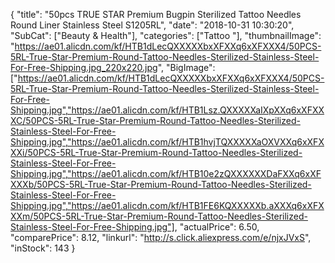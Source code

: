 {
	"title": "50pcs TRUE STAR Premium Bugpin Sterilized Tattoo Needles Round Liner Stainless Steel S1205RL",
	"date": "2018-10-31 10:30:20",
	"SubCat": ["Beauty & Health"],
	"categories": ["Tattoo "],
	"thumbnailImage": "https://ae01.alicdn.com/kf/HTB1dLecQXXXXXbxXFXXq6xXFXXX4/50PCS-5RL-True-Star-Premium-Round-Tattoo-Needles-Sterilized-Stainless-Steel-For-Free-Shipping.jpg_220x220.jpg",
	"BigImage": ["https://ae01.alicdn.com/kf/HTB1dLecQXXXXXbxXFXXq6xXFXXX4/50PCS-5RL-True-Star-Premium-Round-Tattoo-Needles-Sterilized-Stainless-Steel-For-Free-Shipping.jpg","https://ae01.alicdn.com/kf/HTB1Lsz.QXXXXXaIXpXXq6xXFXXXC/50PCS-5RL-True-Star-Premium-Round-Tattoo-Needles-Sterilized-Stainless-Steel-For-Free-Shipping.jpg","https://ae01.alicdn.com/kf/HTB1hvjTQXXXXXaOXVXXq6xXFXXXi/50PCS-5RL-True-Star-Premium-Round-Tattoo-Needles-Sterilized-Stainless-Steel-For-Free-Shipping.jpg","https://ae01.alicdn.com/kf/HTB10e2zQXXXXXXDaFXXq6xXFXXXb/50PCS-5RL-True-Star-Premium-Round-Tattoo-Needles-Sterilized-Stainless-Steel-For-Free-Shipping.jpg","https://ae01.alicdn.com/kf/HTB1FE6KQXXXXXb.aXXXq6xXFXXXm/50PCS-5RL-True-Star-Premium-Round-Tattoo-Needles-Sterilized-Stainless-Steel-For-Free-Shipping.jpg"],
	"actualPrice": 6.50,
	"comparePrice": 8.12,
	"linkurl": "http://s.click.aliexpress.com/e/njxJVxS",
	"inStock": 143
}
